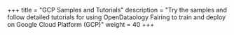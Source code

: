 +++
title = "GCP Samples and Tutorials"
description = "Try the samples and follow detailed tutorials for using OpenDataology Fairing to train and deploy on Google Cloud Platform (GCP)"
weight = 40
+++
